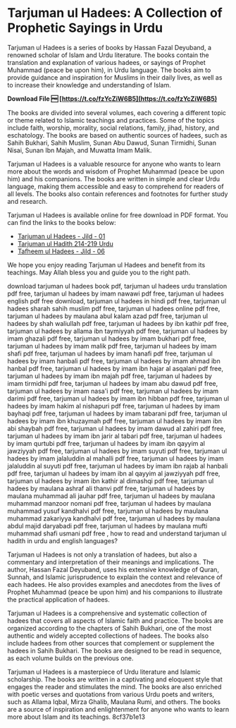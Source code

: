 
 
# Tarjuman ul Hadees: A Collection of Prophetic Sayings in Urdu
 
Tarjuman ul Hadees is a series of books by Hassan Fazal Deyuband, a renowned scholar of Islam and Urdu literature. The books contain the translation and explanation of various hadees, or sayings of Prophet Muhammad (peace be upon him), in Urdu language. The books aim to provide guidance and inspiration for Muslims in their daily lives, as well as to increase their knowledge and understanding of Islam.
 
**Download File 🆓 [https://t.co/fzYcZiW6B5](https://t.co/fzYcZiW6B5)**


 
The books are divided into several volumes, each covering a different topic or theme related to Islamic teachings and practices. Some of the topics include faith, worship, morality, social relations, family, jihad, history, and eschatology. The books are based on authentic sources of hadees, such as Sahih Bukhari, Sahih Muslim, Sunan Abu Dawud, Sunan Tirmidhi, Sunan Nisai, Sunan Ibn Majah, and Muwatta Imam Malik.
 
Tarjuman ul Hadees is a valuable resource for anyone who wants to learn more about the words and wisdom of Prophet Muhammad (peace be upon him) and his companions. The books are written in simple and clear Urdu language, making them accessible and easy to comprehend for readers of all levels. The books also contain references and footnotes for further study and research.
 
Tarjuman ul Hadees is available online for free download in PDF format. You can find the links to the books below:
 
- [Tarjuman ul Hadees - Jild - 01](https://www.scribd.com/document/349079083/Tarjumanul-Hadees-Jild-01)
- [Tarjuman ul Hadith 214-219 Urdu](https://www.scribd.com/doc/294167518/Tarjuman-Ul-Hadith-214-219-Urdu)
- [Tafheem ul Hadees - Jild - 06](https://archive.org/details/TafheemUlHadeesJild06)

We hope you enjoy reading Tarjuman ul Hadees and benefit from its teachings. May Allah bless you and guide you to the right path.
 
download tarjuman ul hadees book pdf,  tarjuman ul hadees urdu translation pdf free,  tarjuman ul hadees by imam nawawi pdf free,  tarjuman ul hadees english pdf free download,  tarjuman ul hadees in hindi pdf free,  tarjuman ul hadees sharah sahih muslim pdf free,  tarjuman ul hadees online pdf free,  tarjuman ul hadees by maulana abul kalam azad pdf free,  tarjuman ul hadees by shah waliullah pdf free,  tarjuman ul hadees by ibn kathir pdf free,  tarjuman ul hadees by allama ibn taymiyyah pdf free,  tarjuman ul hadees by imam ghazali pdf free,  tarjuman ul hadees by imam bukhari pdf free,  tarjuman ul hadees by imam malik pdf free,  tarjuman ul hadees by imam shafi pdf free,  tarjuman ul hadees by imam hanafi pdf free,  tarjuman ul hadees by imam hanbali pdf free,  tarjuman ul hadees by imam ahmad ibn hanbal pdf free,  tarjuman ul hadees by imam ibn hajar al asqalani pdf free,  tarjuman ul hadees by imam ibn majah pdf free,  tarjuman ul hadees by imam tirmidhi pdf free,  tarjuman ul hadees by imam abu dawud pdf free,  tarjuman ul hadees by imam nasa'i pdf free,  tarjuman ul hadees by imam darimi pdf free,  tarjuman ul hadees by imam ibn hibban pdf free,  tarjuman ul hadees by imam hakim al nishapuri pdf free,  tarjuman ul hadees by imam bayhaqi pdf free,  tarjuman ul hadees by imam tabarani pdf free,  tarjuman ul hadees by imam ibn khuzaymah pdf free,  tarjuman ul hadees by imam ibn abi shaybah pdf free,  tarjuman ul hadees by imam dawud al zahiri pdf free,  tarjuman ul hadees by imam ibn jarir al tabari pdf free,  tarjuman ul hadees by imam qurtubi pdf free,  tarjuman ul hadees by imam ibn qayyim al jawziyyah pdf free,  tarjuman ul hadees by imam suyuti pdf free,  tarjuman ul hadees by imam jalaluddin al mahalli pdf free,  tarjuman ul hadees by imam jalaluddin al suyuti pdf free,  tarjuman ul hadees by imam ibn rajab al hanbali pdf free,  tarjuman ul hadees by imam ibn al qayyim al jawziyyah pdf free,  tarjuman ul hadees by imam ibn kathir al dimashqi pdf free,  tarjuman ul hadees by maulana ashraf ali thanvi pdf free,  tarjuman ul hadees by maulana muhammad ali jauhar pdf free,  tarjuman ul hadees by maulana muhammad manzoor nomani pdf free,  tarjuman ul hadees by maulana muhammad yusuf kandhalvi pdf free,  tarjuman ul hadees by maulana muhammad zakariyya kandhalvi pdf free,  tarjuman ul hadees by maulana abdul majid daryabadi pdf free,  tarjuman ul hadees by maulana mufti muhammad shafi usmani pdf free ,  how to read and understand tarjuman ul hadith in urdu and english languages?
  
Tarjuman ul Hadees is not only a translation of hadees, but also a commentary and interpretation of their meanings and implications. The author, Hassan Fazal Deyuband, uses his extensive knowledge of Quran, Sunnah, and Islamic jurisprudence to explain the context and relevance of each hadees. He also provides examples and anecdotes from the lives of Prophet Muhammad (peace be upon him) and his companions to illustrate the practical application of hadees.
 
Tarjuman ul Hadees is a comprehensive and systematic collection of hadees that covers all aspects of Islamic faith and practice. The books are organized according to the chapters of Sahih Bukhari, one of the most authentic and widely accepted collections of hadees. The books also include hadees from other sources that complement or supplement the hadees in Sahih Bukhari. The books are designed to be read in sequence, as each volume builds on the previous one.
 
Tarjuman ul Hadees is a masterpiece of Urdu literature and Islamic scholarship. The books are written in a captivating and eloquent style that engages the reader and stimulates the mind. The books are also enriched with poetic verses and quotations from various Urdu poets and writers, such as Allama Iqbal, Mirza Ghalib, Maulana Rumi, and others. The books are a source of inspiration and enlightenment for anyone who wants to learn more about Islam and its teachings.
 8cf37b1e13
 
